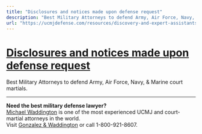 ```yaml
---
title: "Disclosures and notices made upon defense request"
description: "Best Military Attorneys to defend Army, Air Force, Navy, & Marine court martials."
url: "https://ucmjdefense.com/resources/discovery-and-expert-assistants/government-discovery-responsibilities-and-requests/disclosures-and-notices-made-upon-defense-request.html"
---
```


# [Disclosures and notices made upon defense request](https://ucmjdefense.com/resources/discovery-and-expert-assistants/government-discovery-responsibilities-and-requests/disclosures-and-notices-made-upon-defense-request.html)

Best Military Attorneys to defend Army, Air Force, Navy, & Marine court martials.

---

**Need the best military defense lawyer?**  
[Michael Waddington](https://ucmjdefense.com/attorneys/michael-stewart-waddington-partner.html) is one of the most experienced UCMJ and court-martial attorneys in the world.  
Visit [Gonzalez & Waddington](https://ucmjdefense.com) or call 1-800-921-8607.
